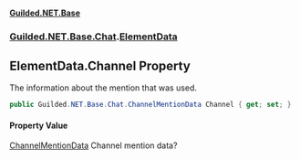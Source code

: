 
#### [Guilded.NET.Base](index 'index')
### [Guilded.NET.Base.Chat](index#Guilded_NET_Base_Chat 'Guilded.NET.Base.Chat').[ElementData](ElementData 'Guilded.NET.Base.Chat.ElementData')
## ElementData.Channel Property
The information about the mention that was used.  
```csharp
public Guilded.NET.Base.Chat.ChannelMentionData Channel { get; set; }
```

#### Property Value
[ChannelMentionData](ChannelMentionData 'Guilded.NET.Base.Chat.ChannelMentionData')
Channel mention data?
